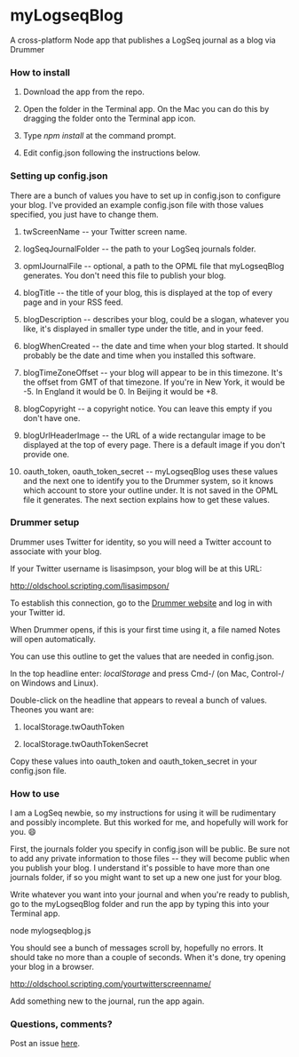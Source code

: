 # myLogseqBlog

A cross-platform Node app that publishes a LogSeq journal as a blog via Drummer

### How to install

1. Download the app from the repo.

2. Open the folder in the Terminal app. On the Mac you can do this by dragging the folder onto the Terminal app icon.

3. Type <i>npm install</i> at the command prompt. 

4. Edit config.json following the instructions below.

### Setting up config.json

There are a bunch of values you have to set up in config.json to configure your blog. I've provided an example config.json file with those values specified, you just have to change them. 

1. twScreenName -- your Twitter screen name.

2. logSeqJournalFolder -- the path to your LogSeq journals folder. 

3. opmlJournalFile -- optional, a path to the OPML file that myLogseqBlog generates. You don't need this file to publish your blog.

4. blogTitle -- the title of your blog, this is displayed at the top of every page and in your RSS feed. 

5. blogDescription -- describes your blog, could be a slogan, whatever you like, it's displayed in smaller type under the title, and in your feed.

6. blogWhenCreated -- the date and time when your blog started. It should probably be the date and time when you installed this software. 

7. blogTimeZoneOffset -- your blog will appear to be in this timezone. It's the offset from GMT of that timezone. If you're in New York, it would be -5. In England it would be 0. In Beijing it would be +8.

8. blogCopyright -- a copyright notice. You can leave this empty if you don't have one. 

9. blogUrlHeaderImage -- the URL of a wide rectangular image to be displayed at the top of every page. There is a default image if you don't provide one. 

10. oauth_token, oauth_token_secret -- myLogseqBlog uses these values and the next one to identify you to the Drummer system, so it knows which account to store your outline under. It is not saved in the OPML file it generates. The next section explains how to get these values. 

### Drummer setup

Drummer uses Twitter for identity, so you will need a Twitter account to associate with your blog.

If your Twitter username is lisasimpson, your blog will be at this URL:

http://oldschool.scripting.com/lisasimpson/

To establish this connection, go to the <a href="http://drummer.scripting.com/">Drummer website</a> and log in with your Twitter id. 

When Drummer opens, if this is your first time using it, a file named Notes will open automatically. 

You can use this outline to get the values that are needed in config.json. 

In the top headline enter: <i>localStorage</i> and press Cmd-/ (on Mac, Control-/ on Windows and Linux).

Double-click on the headline that appears to reveal a bunch of values. Theones you want are:

1. localStorage.twOauthToken

2. localStorage.twOauthTokenSecret

Copy these values into oauth_token and oauth_token_secret in your config.json file. 

### How to use

I am a LogSeq newbie, so my instructions for using it will be rudimentary and possibly incomplete. But this worked for me, and hopefully will work for you. :smile:

First, the journals folder you specify in config.json will be public. Be sure not to add any private information to those files -- they will become public when you publish your blog. I understand it's possible to have more than one journals folder, if so you might want to set up a new one just for your blog. 

Write whatever you want into your journal and when you're ready to publish, go to the myLogseqBlog folder and run the app by typing this into your Terminal app.

node mylogseqblog.js

You should see a bunch of messages scroll by, hopefully no errors. It should take no more than a couple of seconds. When it's done, try opening your blog in a browser.

http://oldschool.scripting.com/yourtwitterscreenname/

Add something new to the journal, run the app again. 

### Questions, comments?

Post an issue <a href="https://github.com/scripting/myLogseqBlog/issues/new">here</a>. 

